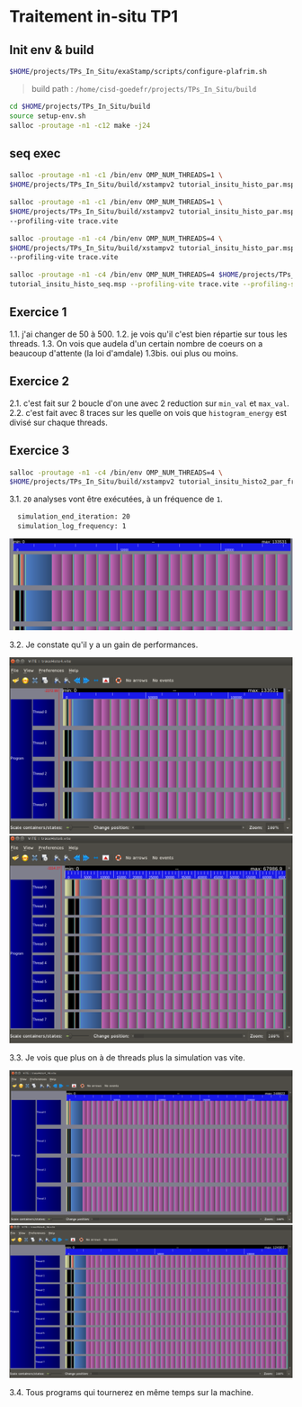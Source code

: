 # Traitement in-situ TP1

## Init env & build

```bash
$HOME/projects/TPs_In_Situ/exaStamp/scripts/configure-plafrim.sh
```

> build path : `/home/cisd-goedefr/projects/TPs_In_Situ/build`

```bash
cd $HOME/projects/TPs_In_Situ/build
source setup-env.sh
salloc -proutage -n1 -c12 make -j24
```

## seq exec

```bash
salloc -proutage -n1 -c1 /bin/env OMP_NUM_THREADS=1 \
$HOME/projects/TPs_In_Situ/build/xstampv2 tutorial_insitu_histo_par.msp
```

```bash
salloc -proutage -n1 -c1 /bin/env OMP_NUM_THREADS=1 \
$HOME/projects/TPs_In_Situ/build/xstampv2 tutorial_insitu_histo_par.msp \
--profiling-vite trace.vite
```

```bash
salloc -proutage -n1 -c4 /bin/env OMP_NUM_THREADS=4 \
$HOME/projects/TPs_In_Situ/build/xstampv2 tutorial_insitu_histo_par.msp \
--profiling-vite trace.vite
```

```bash
salloc -proutage -n1 -c4 /bin/env OMP_NUM_THREADS=4 $HOME/projects/TPs_In_Situ/build/xstampv2 \
tutorial_insitu_histo_seq.msp --profiling-vite trace.vite --profiling-summary
```

## Exercice 1

1.1. j'ai changer de 50 à 500.
1.2. je vois qu'il c'est bien répartie sur tous les threads.
1.3. On vois que audela d'un certain nombre de coeurs on a beaucoup d'attente (la loi d'amdale)
1.3bis. oui plus ou moins.

## Exercice 2

2.1. c'est fait sur 2 boucle d'on une avec 2 reduction sur `min_val` et `max_val`.
2.2. c'est fait avec 8 traces sur les quelle on vois que `histogram_energy` est divisé sur chaque threads.

## Exercice 3

```bash
salloc -proutage -n1 -c4 /bin/env OMP_NUM_THREADS=4 \
$HOME/projects/TPs_In_Situ/build/xstampv2 tutorial_insitu_histo2_par_freq.msp --profiling-vite traceHisto4.vite
```

3.1. `20` analyses vont être exécutées, à un fréquence de `1`.

```txt
  simulation_end_iteration: 20
  simulation_log_frequency: 1
```

![vite screenshot](vite3.1.png)

3.2. Je constate qu'il y a un gain de performances.

![vite trace histogram with 4 threads](traceHisto4.png)
![vite trace histogram with 8 threads](traceHisto8.png)

3.3. Je vois que plus on à de threads plus la simulation vas vite.

![vite trace histogram with 8 threads and 40 analyses](trace3.3_4-40.png)
![vite trace histogram with 8 threads and 40 analyses](trace3.3_8-40.png)

3.4. Tous programs qui tournerez en même temps sur la machine.
